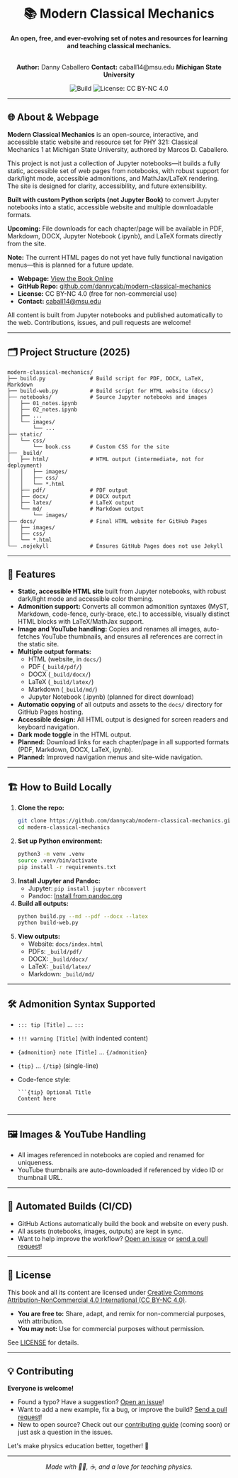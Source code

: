 <div align="center">

# 📚 Modern Classical Mechanics

**An open, free, and ever-evolving set of notes and resources for learning and teaching classical mechanics.**

<br>
<strong>Author:</strong> Danny Caballero  
<strong>Contact:</strong> caball14@msu.edu  
<strong>Michigan State University</strong>

![Build](https://img.shields.io/badge/build-passing-brightgreen) ![License: CC BY-NC 4.0](https://img.shields.io/badge/license-CC--BY--NC%204.0-blue)

</div>

---

## 🌐 About & Webpage

**Modern Classical Mechanics** is an open-source, interactive, and accessible static website and resource set for PHY 321: Classical Mechanics 1 at Michigan State University, authored by Marcos D. Caballero.

This project is not just a collection of Jupyter notebooks—it builds a fully static, accessible set of web pages from notebooks, with robust support for dark/light mode, accessible admonitions, and MathJax/LaTeX rendering. The site is designed for clarity, accessibility, and future extensibility.

**Built with custom Python scripts (not Jupyter Book)** to convert Jupyter notebooks into a static, accessible website and multiple downloadable formats.

**Upcoming:** File downloads for each chapter/page will be available in PDF, Markdown, DOCX, Jupyter Notebook (.ipynb), and LaTeX formats directly from the site.

**Note:** The current HTML pages do not yet have fully functional navigation menus—this is planned for a future update.

- **Webpage:** [View the Book Online](https://dannycaballero.info/modern-classical-mechanics/)
- **GitHub Repo:** [github.com/dannycab/modern-classical-mechanics](https://github.com/dannycab/modern-classical-mechanics)
- **License:** CC BY-NC 4.0 (free for non-commercial use)
- **Contact:** caball14@msu.edu

All content is built from Jupyter notebooks and published automatically to the web. Contributions, issues, and pull requests are welcome!

---

## 🗂️ Project Structure (2025)

```
modern-classical-mechanics/
├── build.py              # Build script for PDF, DOCX, LaTeX, Markdown
├── build-web.py          # Build script for HTML website (docs/)
├── notebooks/            # Source Jupyter notebooks and images
│   ├── 01_notes.ipynb
│   ├── 02_notes.ipynb
│   ├── ...
│   └── images/
│       └── ...
├── static/
│   └── css/
│       └── book.css      # Custom CSS for the site
├── _build/
│   ├── html/             # HTML output (intermediate, not for deployment)
│   │   ├── images/
│   │   ├── css/
│   │   └── *.html
│   ├── pdf/              # PDF output
│   ├── docx/             # DOCX output
│   ├── latex/            # LaTeX output
│   └── md/               # Markdown output
│       └── images/
├── docs/                 # Final HTML website for GitHub Pages
│   ├── images/
│   ├── css/
│   └── *.html
└── .nojekyll             # Ensures GitHub Pages does not use Jekyll
```

---


## 🚀 Features

- **Static, accessible HTML site** built from Jupyter notebooks, with robust dark/light mode and accessible color theming.
- **Admonition support:** Converts all common admonition syntaxes (MyST, Markdown, code-fence, curly-brace, etc.) to accessible, visually distinct HTML blocks with LaTeX/MathJax support.
- **Image and YouTube handling:** Copies and renames all images, auto-fetches YouTube thumbnails, and ensures all references are correct in the static site.
- **Multiple output formats:**
  - HTML (website, in `docs/`)
  - PDF (`_build/pdf/`)
  - DOCX (`_build/docx/`)
  - LaTeX (`_build/latex/`)
  - Markdown (`_build/md/`)
  - Jupyter Notebook (.ipynb) (planned for direct download)
- **Automatic copying** of all outputs and assets to the `docs/` directory for GitHub Pages hosting.
- **Accessible design:** All HTML output is designed for screen readers and keyboard navigation.
- **Dark mode toggle** in the HTML output.
- **Planned:** Download links for each chapter/page in all supported formats (PDF, Markdown, DOCX, LaTeX, ipynb).
- **Planned:** Improved navigation menus and site-wide navigation.

---

## 🏗️ How to Build Locally

1. **Clone the repo:**
   ```sh
   git clone https://github.com/dannycab/modern-classical-mechanics.git
   cd modern-classical-mechanics
   ```
2. **Set up Python environment:**
   ```sh
   python3 -m venv .venv
   source .venv/bin/activate
   pip install -r requirements.txt
   ```
3. **Install Jupyter and Pandoc:**
   - Jupyter: `pip install jupyter nbconvert`
   - Pandoc: [Install from pandoc.org](https://pandoc.org/installing.html)
4. **Build all outputs:**
   ```sh
   python build.py --md --pdf --docx --latex
   python build-web.py
   ```
5. **View outputs:**
   - Website: `docs/index.html`
   - PDFs: `_build/pdf/`
   - DOCX: `_build/docx/`
   - LaTeX: `_build/latex/`
   - Markdown: `_build/md/`

---

## 🛠️ Admonition Syntax Supported

- `::: tip [Title]` ... `:::`
- `!!! warning [Title]` (with indented content)
- `{admonition} note [Title]` ... `{/admonition}`
- `{tip}` ... `{/tip}` (single-line)
- Code-fence style:
  
  ```
  ```{tip} Optional Title
  Content here
  ```
  ```

---

## 🖼️ Images & YouTube Handling

- All images referenced in notebooks are copied and renamed for uniqueness.
- YouTube thumbnails are auto-downloaded if referenced by video ID or thumbnail URL.

---

## 🤖 Automated Builds (CI/CD)

- GitHub Actions automatically build the book and website on every push.
- All assets (notebooks, images, outputs) are kept in sync.
- Want to help improve the workflow? [Open an issue](https://github.com/dannycab/modern-classical-mechanics/issues) or [send a pull request](https://github.com/dannycab/modern-classical-mechanics/pulls)!

---

## 📝 License

This book and all its content are licensed under [Creative Commons Attribution-NonCommercial 4.0 International (CC BY-NC 4.0)](https://creativecommons.org/licenses/by-nc/4.0/).

- **You are free to:** Share, adapt, and remix for non-commercial purposes, with attribution.
- **You may not:** Use for commercial purposes without permission.

See [LICENSE](LICENSE) for details.

---

## 💡 Contributing

**Everyone is welcome!**

- Found a typo? Have a suggestion? [Open an issue](https://github.com/dannycab/modern-classical-mechanics/issues)!
- Want to add a new example, fix a bug, or improve the build? [Send a pull request](https://github.com/dannycab/modern-classical-mechanics/pulls)!
- New to open source? Check out our [contributing guide](CONTRIBUTING.md) (coming soon) or just ask a question in the issues.

Let's make physics education better, together! 🚀

---

<div align="center">

*Made with 🧑‍🔬, ☕, and a love for teaching physics.*

</div>
